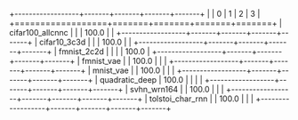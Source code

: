 +------------------+-------+-------+-------+-------+
|                  | 0     | 1     | 2     | 3     |
+==================+=======+=======+=======+=======+
| cifar100_allcnnc |       |       | 100.0 |       |
+------------------+-------+-------+-------+-------+
| cifar10_3c3d     |       |       | 100.0 |       |
+------------------+-------+-------+-------+-------+
| fmnist_2c2d      |       |       |       | 100.0 |
+------------------+-------+-------+-------+-------+
| fmnist_vae       |       | 100.0 |       |       |
+------------------+-------+-------+-------+-------+
| mnist_vae        |       | 100.0 |       |       |
+------------------+-------+-------+-------+-------+
| quadratic_deep   | 100.0 |       |       |       |
+------------------+-------+-------+-------+-------+
| svhn_wrn164      |       | 100.0 |       |       |
+------------------+-------+-------+-------+-------+
| tolstoi_char_rnn |       | 100.0 |       |       |
+------------------+-------+-------+-------+-------+